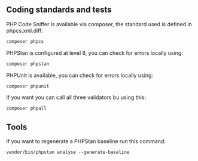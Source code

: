 ## Coding standards and tests

PHP Code Sniffer is available via composer, the standard used is defined in phpcs.xml.diff:
````bash
composer phpcs
````

PHPStan is configured at level 8, you can check for errors locally using:
`````bash
composer phpstan
`````

PHPUnit is available, you can check for errors locally using:
`````bash
composer phpunit
`````

If you want you can call all three validators bu using this:
`````bash
composer phpall
`````


## Tools
If you want to regenerate a PHPStan baseline run this command:
```
vendor/bin/phpstan analyse --generate-baseline
```